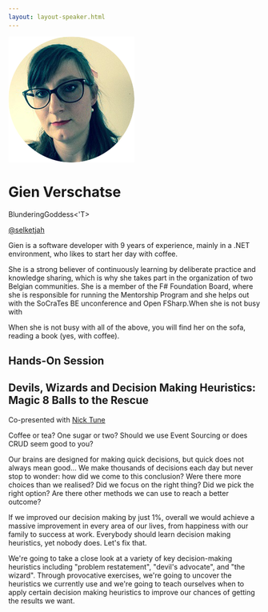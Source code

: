 ```yaml
---
layout: layout-speaker.html
---
```

<div class="container section featured-speaker">
  <div class="row">
    <div class="col-xs-12 col-sm-2 img-container">
      <img class="speaker-page-img" src="../img/speakers/Gien-Verschatse-ON.png" />
    </div> 
    <div class="col-xs-12 col-sm-10 copy-container">
        <h1 class="speaker-header">Gien Verschatse</h1>
        <span class="speaker-subtitle">BlunderingGoddess<'T></span>
        <p><a class="speaker-handle" href="https://twitter.com/selketjah" target="_blank">@selketjah</a></p>
        <p>Gien is a software developer with 9 years of experience, mainly in a .NET environment, who likes to start her day with coffee.</p>
        <p>She is a strong believer of continuously learning by deliberate practice and knowledge sharing, which is why she takes part in the organization of two Belgian communities. She is a member of the F# Foundation Board, where she is responsible for running the Mentorship Program and she helps out with the SoCraTes BE unconference and Open FSharp.When she is not busy with</p>
        <p>When she is not busy with all of the above, you will find her on the sofa, reading a book (yes, with coffee).</p>
        <h2>Hands-On Session</h2>
        <h2 class="gold">Devils, Wizards and Decision Making Heuristics: Magic 8 Balls to the Rescue</h2>
        <p>Co-presented with <a href="nick-tune.html">Nick Tune</a></p>
        <p>Coffee or tea? One sugar or two? Should we use Event Sourcing or does CRUD seem good to you?</p>
        <p>Our brains are designed for making quick decisions, but quick does not always mean good… We make thousands of decisions each day but never stop to wonder: how did we come to this conclusion? Were there more choices than we realised? Did we focus on the right thing? Did we pick the right option? Are there other methods we can use to reach a better outcome?
        <p>If we improved our decision making by just 1%, overall we would achieve a massive improvement in every area of our lives, from happiness with our family to success at work. Everybody should learn decision making heuristics, yet nobody does. Let's fix that.</p>
        <p>We're going to take a close look at a variety of key decision-making heuristics including "problem restatement", "devil's advocate", and "the wizard". Through provocative exercises, we're going to uncover the heuristics we currently use and we're going to teach ourselves when to apply certain decision making heuristics to improve our chances of getting the results we want.</p>
    </div>
  </div>
</div>